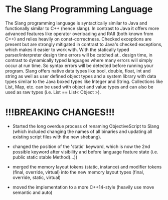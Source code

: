 # The Slang Programming Language

The Slang programming language is syntactically similar to Java and functionally similar to C++ (hence slang). In contrast to Java it offers more advanced features like operator overloading and RAII (both known from C++) and relies heavily on const-correctness. Checked exceptions are present but are strongly mitigated in contrast to Java's checked exceptions, which makes it easier to work with. With the statically typed parser/interpreter design time errors will be catched at.. design time, in contrast to dynamically typed languages where many errors will simply occur at run time. So syntax errors will be detected before running your program.
Slang offers native data types like bool, double, float, int and string as well as user defined object types and a system library with data types similar to the Java boxed types like Integer and String. Collections like List, Map, etc. can be used with object and value types and can also be used as raw types (i.e. List == List< Object >).




# !!!BREAKING CHANGES!!!

- Started the long overdue process of renaming ObjectiveScript to Slang (which included
changing the names of all binaries and updating all existing script files with the
new shebang).

- changed the position of the 'static' keyword, which is now the 2nd possible keyword
after visibility and before language feature state (i.e. public static stable Method(...))

- merged the memory layout tokens (static, instance) and modifier tokens (final, override, virtual) into the new memory layout types (final, override, static, virtual)

- moved the implementation to a more C++14-style (heavily use move semantic and auto)


